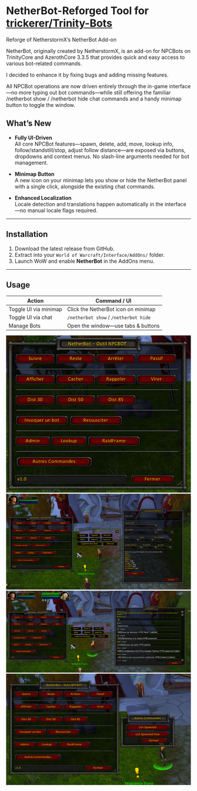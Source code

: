 # NetherBot-Reforged Tool for  [trickerer/Trinity-Bots](https://github.com/trickerer/Trinity-Bots)
Reforge of NetherstormX’s NetherBot Add-on

NetherBot, originally created by NetherstormX, is an add-on for NPCBots on TrinityCore and AzerothCore 3.3.5 that provides quick and easy access to various bot-related commands.

I decided to enhance it by fixing bugs and adding missing features.

All NPCBot operations are now driven entirely through the in-game interface—no more typing out bot commands—while still offering the familiar /netherbot show / /netherbot hide chat commands and a handy minimap button to toggle the window.

## What’s New

- **Fully UI-Driven**  
  All core NPCBot features—spawn, delete, add, move, lookup info, follow/standstill/stop, adjust follow distance—are exposed via buttons, dropdowns and context menus. No slash-line arguments needed for bot management.

- **Minimap Button**  
  A new icon on your minimap lets you show or hide the NetherBot panel with a single click, alongside the existing chat commands.

- **Enhanced Localization**  
  Locale detection and translations happen automatically in the interface—no manual locale flags required.

---

## Installation

1. Download the latest release from GitHub.  
2. Extract into your `World of Warcraft/Interface/AddOns/` folder.  
3. Launch WoW and enable **NetherBot** in the AddOns menu.

---

## Usage

| Action                 | Command / UI                         |
|------------------------|--------------------------------------|
| Toggle UI via minimap  | Click the NetherBot icon on minimap  |
| Toggle UI via chat     | `/netherbot show` / `/netherbot hide`|
| Manage Bots            | Open the window—use tabs & buttons   |


![Preview 1](./images/netherbot1.png)
![Preview 2](./images/netherbot2.png)
![Preview 3](./images/netherbot3.png)
![Preview 4](./images/netherbot4.png)
